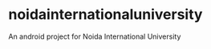 noidainternationaluniversity
============================

An android project for Noida International University
